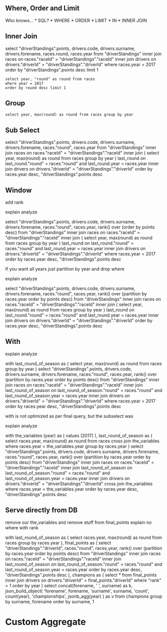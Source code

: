 ## Where, Order and Limit

Who knows...
     * SQL?
     * WHERE
     * ORDER
     * LIMIT
     * IN
     * INNER JOIN


## Inner Join


select
    "driverStandings".points,
    drivers.code,
    drivers.surname,
    drivers.forename,
    races.round,
    races.year
from "driverStandings"
inner join races on races."raceId" = "driverStandings"."raceId"
inner join drivers on drivers."driverId" = "driverStandings"."driverId"
where races.year = 2017
order by "driverStandings".points desc
limit 1


    select year, "round" as round from races
    where year = 2017
    order by round desc limit 1


## Group


    select year, max(round) as round from races group by year


## Sub Select

select
    "driverStandings".points,
    drivers.code,
    drivers.surname,
    drivers.forename,
    races."round",
    races.year
from "driverStandings"
inner join races on races."raceId" = "driverStandings"."raceId"
inner join (
    select year, max(round) as round
    from races group by year
    ) last_round on
        last_round."round" = races."round" and
        last_round.year = races.year
inner join drivers on drivers."driverId" = "driverStandings"."driverId"
order by races.year desc, "driverStandings".points desc

## Window

add rank

explain analyze

select
    "driverStandings".points,
    drivers.code,
    drivers.surname,
    drivers.forename,
    races."round",
    races.year,
    rank() over (order by points desc)
from "driverStandings"
inner join races on races."raceId" = "driverStandings"."raceId"
inner join (
    select year, max(round) as round from races group by year
    ) last_round on
        last_round."round" = races."round" and
        last_round.year = races.year
inner join drivers on drivers."driverId" = "driverStandings"."driverId"
where races.year = 2017
order by races.year desc, "driverStandings".points desc

If you want all years just partition by year and drop where

explain analyze

select
    "driverStandings".points,
    drivers.code,
    drivers.surname,
    drivers.forename,
    races."round",
    races.year,
    rank() over (partition by races.year order by points desc)
from "driverStandings"
inner join races on races."raceId" = "driverStandings"."raceId"
inner join (
    select year, max(round) as round from races group by year
    ) last_round on
        last_round."round" = races."round" and
        last_round.year = races.year
inner join drivers on drivers."driverId" = "driverStandings"."driverId"
order by races.year desc, "driverStandings".points desc

## With

explain analyze

with
    last_round_of_season as (
        select year, max(round) as round from races
        group by year
    )
select
    "driverStandings".points,
    drivers.code,
    drivers.surname,
    drivers.forename,
    races."round",
    races.year,
    rank() over (partition by races.year order by points desc)
from "driverStandings"
inner join races on races."raceId" = "driverStandings"."raceId"
inner join last_round_of_season on
    last_round_of_season."round" = races."round" and
    last_round_of_season.year = races.year
inner join drivers on drivers."driverId" = "driverStandings"."driverId"
where races.year = 2017
order by races.year desc, "driverStandings".points desc

with is not optimized as per final query, but the subselect was

explain analyze

with
    the_variables (year) as ( values (2017) ),
    last_round_of_season as (
        select races.year, max(round) as round from races
        cross join the_variables
        where races.year = the_variables.year
        group by races.year
    )
select
    "driverStandings".points,
    drivers.code,
    drivers.surname,
    drivers.forename,
    races."round",
    races.year,
    rank() over (partition by races.year order by points desc)
from "driverStandings"
inner join races on races."raceId" = "driverStandings"."raceId"
inner join last_round_of_season on
    last_round_of_season."round" = races."round" and
    last_round_of_season.year = races.year
inner join drivers on drivers."driverId" = "driverStandings"."driverId"
cross join the_variables
where races.year = the_variables.year
order by races.year desc, "driverStandings".points desc

## Serve directly from DB

remove our the_variables and remove stuff from final_points
explain no where with rank

with
    last_round_of_season as (
        select races.year, max(round) as round from races
        group by races.year
    ),
    final_points as (
        select
            "driverStandings"."driverId",
            races."round",
            races.year,
            rank() over (partition by races.year order by points desc)
        from "driverStandings"
        inner join races on races."raceId" = "driverStandings"."raceId"
        inner join last_round_of_season on
            last_round_of_season."round" = races."round" and
            last_round_of_season.year = races.year
        order by races.year desc, "driverStandings".points desc
    ),
    champions as (
        select * from final_points
        inner join drivers on drivers."driverId" = final_points."driverId"
        where "rank" = 1
        order by year
    )
select
    concat(forename, ' ', surname) as k,
    json_build_object(
        'forename', forename,
        'surname', surname,
        'count', count(year),
        'championships', jsonb_agg(year)
    ) as v
from champions
group by surname, forename
order by surname, 1

# Custom Aggregate
